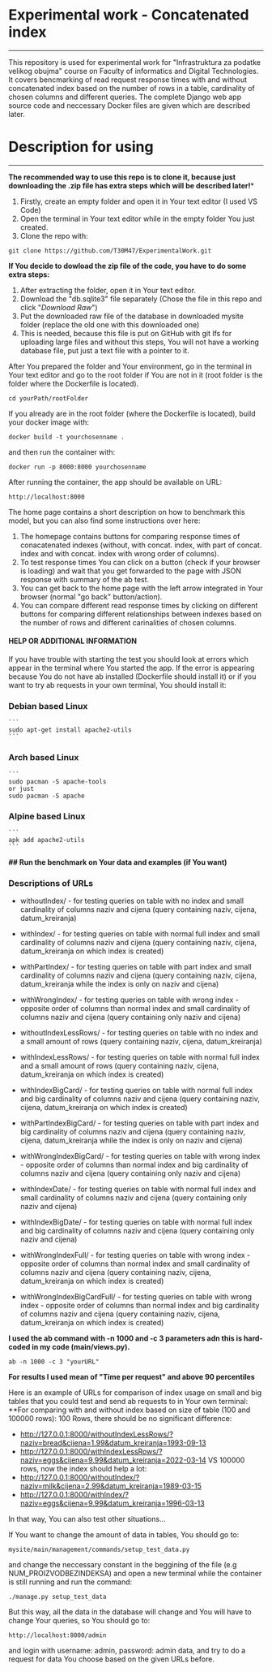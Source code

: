 # Experimental work - Concatenated index
---
This repository is used for experimental work for "Infrastruktura za podatke velikog obujma" course on Faculty of informatics and Digital Technologies. It covers bencmarking of read request response times with and without concatenated index based on the number of rows in a table, cardinality of chosen columns and different queries. The complete Django web app source code and neccessary Docker files are given which are described later.

# Description for using
---

**The recommended way to use this repo is to clone it, because just downloading the .zip file has extra steps which will be described later!***

1. Firstly, create an empty folder and open it in Your text editor (I used VS Code)
2. Open the terminal in Your text editor while in the empty folder You just created.
3. Clone the repo with:
```
git clone https://github.com/T30M47/ExperimentalWork.git
```

**If You decide to dowload the zip file of the code, you have to do some extra steps:**
1. After extracting the folder, open it in Your text editor.
2. Download the "db.sqlite3" file separately (Chose the file in this repo and click "*Download Raw*")
3. Put the downloaded raw file of the database in downloaded mysite folder (replace the old one with this downloaded one)
4. This is needed, because this file is put on GitHub with git lfs for uploading large files and without this steps, You will not have a working database file, put just a text file with a pointer to it.


After You prepared the folder and Your environment, go in the terminal in Your text editor and go to the root folder if You are not in it (root folder is the folder where the Dockerfile is located).
```
cd yourPath/rootFolder
```
If you already are in the root folder (where the Dockerfile is located), build your docker image with:
```
docker build -t yourchosenname .
```

and then run the container with:
```
docker run -p 8000:8000 yourchosenname
```
After running the container, the app should be available on URL:
```
http://localhost:8000
```
The home page contains a short description on how to benchmark this model, but you can also find some instructions over here:
 1. The homepage contains buttons for comparing response times of conacatenated indexes (without, with concat. index, with part of concat. index and with concat. index with wrong order of columns).
 2. To test response times You can click on a button (check if your browser is loading) and wait that you get forwarded to the page with JSON response with summary of the ab test.
 3. You can get back to the home page with the left arrow integrated in Your browser (normal "go back" button/action).
 4. You can compare different read response times by clicking on different buttons for comparing different relationships between indexes based on the number of rows and different carinalities of chosen columns.

#### **HELP OR ADDITIONAL INFORMATION**
 If you have trouble with starting the test you should look at errors which appear in the terminal where You started the app.
 If the error is appearing because You do not have ab installed (Dockerfile should install it) or if you want to try ab requests in your own terminal, You should install it:
 ### Debian based Linux
    ```
    sudo apt-get install apache2-utils
    ```
 ### Arch based Linux
    ```
    sudo pacman -S apache-tools 
    or just 
    sudo pacman -S apache

 ### Alpine based Linux
    ```
    apk add apache2-utils
    ```

**## Run the benchmark on Your data and examples (if You want)**

### Descriptions of URLs
* withoutIndex/ - for testing queries on table with no index and small cardinality of columns naziv and cijena (query containing naziv, cijena, datum_kreiranja)
  
* withIndex/ - for testing queries on table with normal full index and small cardinality of columns naziv and cijena (query containing naziv, cijena, datum_kreiranja on which index is created)
  
* withPartIndex/ - for testing queries on table with part index and small cardinality of columns naziv and cijena (query containing naziv, cijena, datum_kreiranja while the index is only on naziv and cijena)
  
* withWrongIndex/ - for testing queries on table with wrong index - opposite order of columns than normal index and small cardinality of columns naziv and cijena (query containing only naziv and cijena)
  
* withoutIndexLessRows/ - for testing queries on table with no index and a small amount of rows (query containing naziv, cijena, datum_kreiranja)
  
* withIndexLessRows/ - for testing queries on table with normal full index and a small amount of rows (query containing naziv, cijena, datum_kreiranja on which index is created)
  
* withIndexBigCard/ - for testing queries on table with normal full index and big cardinality of columns naziv and cijena (query containing naziv, cijena, datum_kreiranja on which index is created)
  
* withPartIndexBigCard/ - for testing queries on table with part index and big cardinality of columns naziv and cijena (query containing naziv, cijena, datum_kreiranja while the index is only on naziv and cijena)
  
* withWrongIndexBigCard/ - for testing queries on table with wrong index - opposite order of columns than normal index and big cardinality of columns naziv and cijena (query containing only naziv and cijena)
  
* withIndexDate/ - for testing queries on table with normal full index and small cardinality of columns naziv and cijena (query containing only naziv and cijena)
  
* withIndexBigDate/ - for testing queries on table with normal full index and big cardinality of columns naziv and cijena (query containing only naziv and cijena)
  
* withWrongIndexFull/ - for testing queries on table with wrong index - opposite order of columns than normal index and small cardinality of columns naziv and cijena (query containing naziv, cijena, datum_kreiranja on which index is created)

* withWrongIndexBigCardFull/ - for testing queries on table with wrong index - opposite order of columns than normal index and big cardinality of columns naziv and cijena (query containing naziv, cijena, datum_kreiranja on which index is created)

**I used the ab command with -n 1000 and -c 3 parameters adn this is hard-coded in my code (main/views.py).**
```
ab -n 1000 -c 3 "yourURL"
```
**For results I used mean of "Time per request" and above 90 percentiles**

Here is an example of URLs for comparison of index usage on small and big tables that you could test and send ab requests to in Your own terminal:
**For comparing with and without index based on size of table (100 and 100000 rows):
100 Rows, there should be no significant difference:
* http://127.0.0.1:8000/withoutIndexLessRows/?naziv=bread&cijena=1.99&datum_kreiranja=1993-09-13
* http://127.0.0.1:8000/withIndexLessRows/?naziv=eggs&cijena=9.99&datum_kreiranja=2022-03-14
  VS
100000 rows, now the index should help a lot:
* http://127.0.0.1:8000/withoutIndex/?naziv=milk&cijena=2.99&datum_kreiranja=1989-03-15
* http://127.0.0.1:8000/withIndex/?naziv=eggs&cijena=9.99&datum_kreiranja=1996-03-13

In that way, You can also test other situations...

If You want to change the amount of data in tables, You should go to:
```
mysite/main/management/commands/setup_test_data.py
```
and change the neccessary constant in the beggining of the file (e.g NUM_PROIZVODBEZINDEKSA) and open a new terminal while the container is still running and run the command:
```
./manage.py setup_test_data
```
But this way, all the data in the database will change and You will have to change Your queries, so You should go to:
```
http://localhost:8000/admin
```
and login with username: admin, password: admin data, and try to do a request for data You choose based on the given URLs before.
